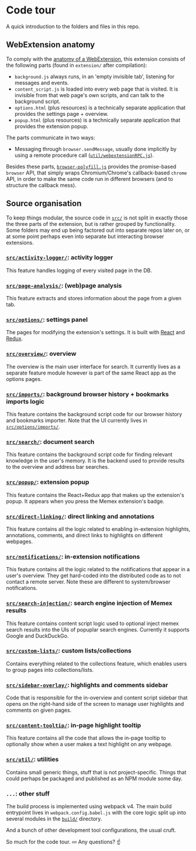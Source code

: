 # Code tour

A quick introduction to the folders and files in this repo.

## WebExtension anatomy

To comply with the [anatomy of a WebExtension](https://developer.mozilla.org/en-US/Add-ons/WebExtensions/Anatomy_of_a_WebExtension),
this extension consists of the following parts (found in
`extension/` after compilation):

-   `background.js` always runs, in an 'empty invisible tab', listening for
    messages and events.
-   `content_script.js` is loaded into every web page that is visited. It is
    invisible from that web page's own scripts, and can talk to the background
    script.
-   `options.html` (plus resources) is a technically separate application
    that provides the settings page + overview.
-   `popup.html` (plus resources) is a technically separate application
    that provides the extension popup.

The parts communicate in two ways:

-   Messaging through `browser.sendMessage`, usually done implicitly by using a
    remote procedure call ([`util/webextensionRPC.js`](src/util/webextensionRPC.js)).

Besides these parts,
[`browser-polyfill.js`](https://github.com/mozilla/webextension-polyfill/)
provides the promise-based `browser` API, that simply wraps Chromium/Chrome's
callback-based `chrome` API, in order to make the same code run in different
browsers (and to structure the callback mess).

## Source organisation

To keep things modular, the source code in [`src/`](src/) is not split in
exactly those the three parts of the extension, but is rather grouped by
functionality. Some folders may end up being factored out into separate repos
later on, or at some point perhaps even into separate but interacting browser
extensions.

### [`src/activity-logger/`](src/activity-logger/): activity logger

This feature handles logging of every visited page in the DB.

### [`src/page-analysis/`](src/page-analysis/): (web)page analysis

This feature extracts and stores information about the page from a given tab.

### [`src/options/`](src/options/): settings panel

The pages for modifying the extension's settings. It is built
with [React](https://facebook.github.io/react/) and [Redux](http://redux.js.org/).

### [`src/overview/`](src/overview/): overview

The overview is the main user interface for search. It currently lives as a separate
feature module however is part of the same React app as the options pages.

### [`src/imports/`](src/imports/): background browser history + bookmarks imports logic

This feature contains the background script code for our browser history and bookmarks importer.
Note that the UI currently lives in [`src/options/imports/`](src/options/imports).

### [`src/search/`](src/search/): document search

This feature contains the background script code for finding relevant knowledge
in the user's memory. It is the backend used to provide results to the overview and
address bar searches.

### [`src/popup/`](src/popup/): extension popup

This feature contains the React+Redux app that makes up the extension's popup.
It appears when you press the Memex extension's badge.

### [`src/direct-linking/`](src/direct-linking/): direct linking and annotations

This feature contains all the logic related to enabling in-extension highlights,
annotations, comments, and direct links to highlights on different webpages.

### [`src/notifications/`](src/notifications/): in-extension notifications

This feature contains all the logic related to the notifications that appear in
a user's overview. They get hard-coded into the distributed code as to not contact a
remote server. Note these are different to system/browser notifications.

### [`src/search-injection/`](src/search-injections/): search engine injection of Memex results

This feature contains content script logic used to optional inject memex search results
into the UIs of popuplar search engines. Currently it supports Google and DuckDuckGo.

### [`src/custom-lists/`](src/custom-lists/): custom lists/collections

Contains everything related to the collections feature, which enables users to
group pages into collections/lists.

### [`src/sidebar-overlay/`](src/sidebar-overlay/): highlights and comments sidebar

Code that is responsible for the in-overview and content script sidebar that opens
on the right-hand side of the screen to manage user highlights and comments on given
pages.

### [`src/content-tooltip/`](src/content-tooltip/): in-page highlight tooltip

This feature contains all the code that allows the in-page tooltip to optionally show
when a user makes a text highlight on any webpage.

### [`src/util/`](src/util/): utilities

Contains small generic things, stuff that is not project-specific. Things that
could perhaps be packaged and published as an NPM module some day.

### `...`: other stuff

The build process is implemented using webpack v4. The main build entrypoint lives in
`webpack.config.babel.js` with the core logic split up into several modules in the
[`build/`](build/) directory.

And a bunch of other development tool configurations, the usual cruft.

So much for the code tour. :zzz: Any questions? :point_up:
